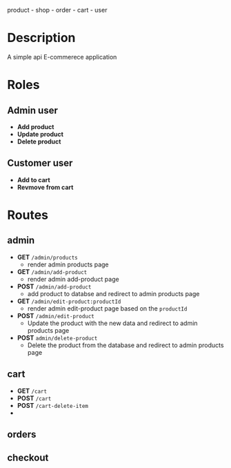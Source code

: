 product - shop - order - cart - user
# Description
A simple api E-commerece application

# Roles
## Admin user
- **Add product**
- **Update product**
- **Delete product**

## Customer user
- **Add to cart**
- **Revmove from cart**

# Routes
## admin
- **GET**  `/admin/products`
    - render admin products page
- **GET**  `/admin/add-product`
    - render admin add-product page
- **POST** `/admin/add-product`
    - add product to databse and redirect to admin products page
- **GET**  `/admin/edit-product:productId`
    - render admin edit-product page based on the `productId`
- **POST** `/admin/edit-product`
    - Update the product with the new data and redirect to admin products page
- **POST** `admin/delete-product`
    - Delete the product from the database and redirect to admin products page

## cart
- **GET**  `/cart`
- **POST** `/cart`
- **POST** `/cart-delete-item`
- 
## orders

## checkout
